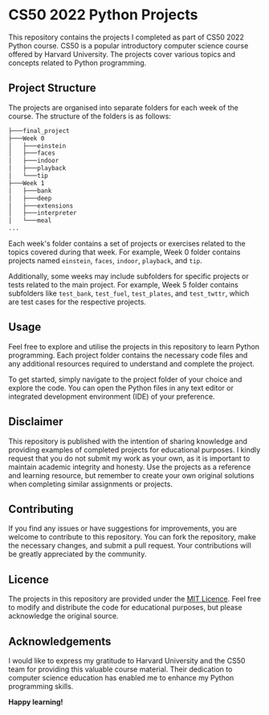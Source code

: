 # CS50 2022 Python Projects

This repository contains the projects I completed as part of CS50 2022 Python course. CS50 is a popular introductory computer science course offered by Harvard University. The projects cover various topics and concepts related to Python programming.

## Project Structure

The projects are organised into separate folders for each week of the course. The structure of the folders is as follows:

```sh
├───final_project
├───Week 0
│   ├───einstein
│   ├───faces
│   ├───indoor
│   ├───playback
│   └───tip
├───Week 1
│   ├───bank
│   ├───deep
│   ├───extensions
│   ├───interpreter
│   └───meal
...
```

Each week's folder contains a set of projects or exercises related to the topics covered during that week. For example, Week 0 folder contains projects named `einstein`, `faces`, `indoor`, `playback`, and `tip`.

Additionally, some weeks may include subfolders for specific projects or tests related to the main project. For example, Week 5 folder contains subfolders like `test_bank`, `test_fuel`, `test_plates`, and `test_twttr`, which are test cases for the respective projects.

## Usage

Feel free to explore and utilise the projects in this repository to learn Python programming. Each project folder contains the necessary code files and any additional resources required to understand and complete the project.

To get started, simply navigate to the project folder of your choice and explore the code. You can open the Python files in any text editor or integrated development environment (IDE) of your preference.

## Disclaimer

This repository is published with the intention of sharing knowledge and providing examples of completed projects for educational purposes. I kindly request that you do not submit my work as your own, as it is important to maintain academic integrity and honesty. Use the projects as a reference and learning resource, but remember to create your own original solutions when completing similar assignments or projects.

## Contributing

If you find any issues or have suggestions for improvements, you are welcome to contribute to this repository. You can fork the repository, make the necessary changes, and submit a pull request. Your contributions will be greatly appreciated by the community.

## Licence

The projects in this repository are provided under the [MIT Licence](LICENCE). Feel free to modify and distribute the code for educational purposes, but please acknowledge the original source.

## Acknowledgements

I would like to express my gratitude to Harvard University and the CS50 team for providing this valuable course material. Their dedication to computer science education has enabled me to enhance my Python programming skills.

**Happy learning!**